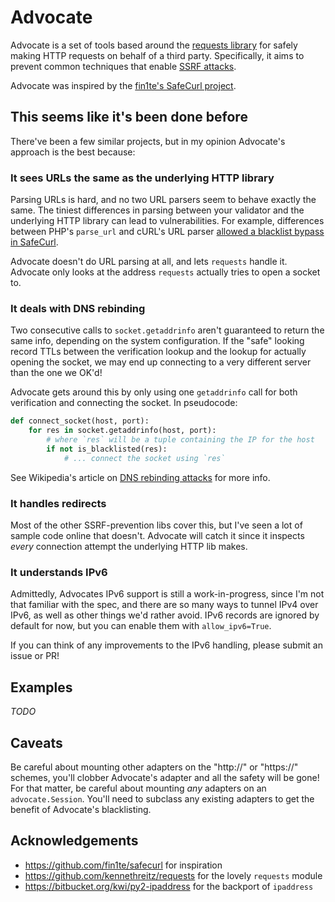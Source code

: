# Advocate

Advocate is a set of tools based around the [requests library](https://github.com/kennethreitz/requests) for safely making
HTTP requests on behalf of a third party. Specifically, it aims to prevent 
common techniques that enable [SSRF attacks](https://cwe.mitre.org/data/definitions/918.html). 

Advocate was inspired by the [fin1te's SafeCurl project](https://github.com/fin1te/safecurl).

## This seems like it's been done before

There've been a few similar projects, but in my opinion Advocate's approach is the best because:

### It sees URLs the same as the underlying HTTP library

Parsing URLs is hard, and no two URL parsers seem to behave exactly the same. The tiniest
differences in parsing between your validator and the underlying HTTP library can lead
to vulnerabilities. For example, differences between PHP's `parse_url` and cURL's
URL parser [allowed a blacklist bypass in SafeCurl](https://github.com/fin1te/safecurl/issues/5).

Advocate doesn't do URL parsing at all, and lets `requests` handle it. Advocate only looks at the
address `requests` actually tries to open a socket to.

### It deals with DNS rebinding

Two consecutive calls to `socket.getaddrinfo` aren't guaranteed to return the same
info, depending on the system configuration. If the "safe" looking record TTLs between
the verification lookup and the lookup for actually opening the socket, we may end
up connecting to a very different server than the one we OK'd!

Advocate gets around this by only using one `getaddrinfo` call for both verification
and connecting the socket. In pseudocode:

```python
def connect_socket(host, port):
    for res in socket.getaddrinfo(host, port):
        # where `res` will be a tuple containing the IP for the host
        if not is_blacklisted(res):
            # ... connect the socket using `res`
```

See Wikipedia's article on [DNS rebinding attacks](https://en.wikipedia.org/wiki/DNS_rebinding) for more info.

### It handles redirects

Most of the other SSRF-prevention libs cover this, but I've seen a lot
of sample code online that doesn't. Advocate will catch it since it inspects
*every* connection attempt the underlying HTTP lib makes. 

### It understands IPv6

Admittedly, Advocates IPv6 support is still a work-in-progress, since I'm not
that familiar with the spec, and there are so many ways to tunnel IPv4 over IPv6,
as well as other things we'd rather avoid. IPv6 records are ignored by default
for now, but you can enable them with `allow_ipv6=True`.

If you can think of any improvements to the IPv6 handling, please submit an issue or PR!

## Examples

*TODO*

## Caveats

Be careful about mounting other adapters on the "http://" or "https://" schemes,
you'll clobber Advocate's adapter and all the safety will be gone! For that matter,
be careful about mounting *any* adapters on an `advocate.Session`. You'll need
to subclass any existing adapters to get the benefit of Advocate's blacklisting.

## Acknowledgements

* https://github.com/fin1te/safecurl for inspiration
* https://github.com/kennethreitz/requests for the lovely `requests` module
* https://bitbucket.org/kwi/py2-ipaddress for the backport of `ipaddress`
